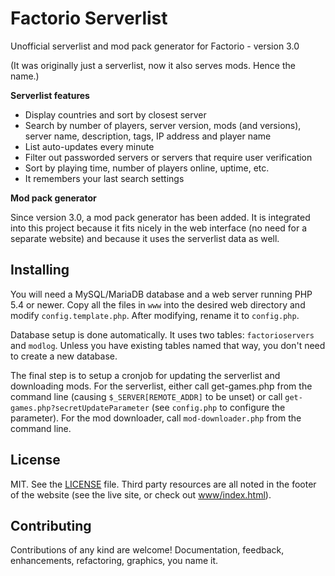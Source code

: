 # Factorio Serverlist

Unofficial serverlist and mod pack generator for Factorio - version 3.0

(It was originally just a serverlist, now it also serves mods. Hence the name.)

**Serverlist features**

- Display countries and sort by closest server
- Search by number of players, server version, mods (and versions),
  server name, description, tags, IP address and player name
- List auto-updates every minute
- Filter out passworded servers or servers that require user verification
- Sort by playing time, number of players online, uptime, etc.
- It remembers your last search settings

**Mod pack generator**

Since version 3.0, a mod pack generator has been added. It is integrated into
this project because it fits nicely in the web interface (no need for a
separate website) and because it uses the serverlist data as well.

## Installing

You will need a MySQL/MariaDB database and a web server running PHP 5.4 or
newer. Copy all the files in `www` into the desired web directory and modify
`config.template.php`. After modifying, rename it to `config.php`.

Database setup is done automatically. It uses two tables: `factorioservers`
and `modlog`. Unless you have existing tables named that way, you don't need
to create a new database.

The final step is to setup a cronjob for updating the serverlist and
downloading mods. For the serverlist, either call get-games.php from the
command line (causing `$_SERVER[REMOTE_ADDR]` to be unset) or call
`get-games.php?secretUpdateParameter` (see `config.php` to configure the
parameter). For the mod downloader, call `mod-downloader.php` from the command
line.

## License

MIT. See the [LICENSE](LICENSE) file. Third party resources are all noted in
the footer of the website (see the live site, or check out
[www/index.html](www/index.html)).

## Contributing

Contributions of any kind are welcome! Documentation, feedback, enhancements,
refactoring, graphics, you name it.

